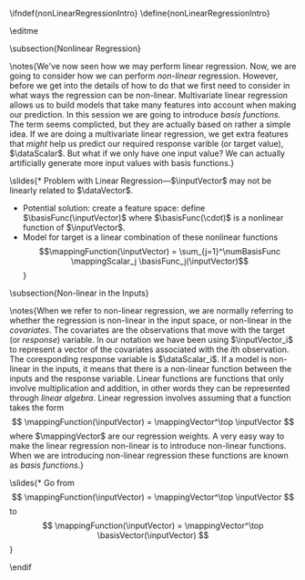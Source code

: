 \ifndef{nonLinearRegressionIntro}
\define{nonLinearRegressionIntro}

\editme

\subsection{Nonlinear Regression}

\notes{We've now seen how we may perform linear regression. Now, we
are going to consider how we can perform *non-linear*
regression. However, before we get into the details of how to do that
we first need to consider in what ways the regression can be
non-linear. Multivariate linear regression allows us to build models
that take many features into account when making our prediction. In
this session we are going to introduce *basis functions*. The term
seems complicted, but they are actually based on rather a simple
idea. If we are doing a multivariate linear regression, we get extra
features that *might* help us predict our required response varible
(or target value), $\dataScalar$. But what if we only have one input value? We
can actually artificially generate more input values with basis
functions.}

\slides{* Problem with Linear Regression—$\inputVector$ may not be linearly related to $\dataVector$.
* Potential solution: create a feature space: define $\basisFunc(\inputVector)$ where $\basisFunc(\cdot)$ is a nonlinear function of $\inputVector$.
* Model for target is a linear combination of these nonlinear functions 
  $$\mappingFunction(\inputVector) = \sum_{j=1}^\numBasisFunc \mappingScalar_j \basisFunc_j(\inputVector)$$}

\subsection{Non-linear in the Inputs}

\notes{When we refer to non-linear regression, we are normally
referring to whether the regression is non-linear in the input space,
or non-linear in the *covariates*. The covariates are the observations
that move with the target (or *response*) variable. In our notation we
have been using $\inputVector_i$ to represent a vector of the
covariates associated with the $i$th observation. The coresponding
response variable is $\dataScalar_i$. If a model is non-linear in the
inputs, it means that there is a non-linear function between the
inputs and the response variable. Linear functions are functions that
only involve multiplication and addition, in other words they can be
represented through *linear algebra*. Linear regression involves
assuming that a function takes the form
$$
\mappingFunction(\inputVector) = \mappingVector^\top \inputVector
$$
where $\mappingVector$ are our regression weights. A very easy way to make the linear regression non-linear is to introduce non-linear functions. When we are introducing non-linear regression these functions are known as *basis functions*.}

\slides{* Go from 
$$
\mappingFunction(\inputVector) = \mappingVector^\top \inputVector
$$
to 
$$
\mappingFunction(\inputVector) = \mappingVector^\top \basisVector(\inputVector)
$$}

\endif

